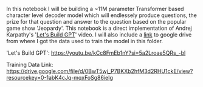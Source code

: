 In this notebook I will be building a ~11M parameter Transformer based character level decoder model which will endlessely produce questions, the prize for that 
question and answer to the question based on the popular game show 'Jeopardy'. This notebook is a direct implementation of Andrej Karpathy's 
'[Let's Build GPT]([url](https://youtu.be/kCc8FmEb1nY?si=5a2Lroae5QRs_-bl))' video. I will also include a [link]([url](https://drive.google.com/file/d/0BwT5wj_P7BKXb2hfM3d2RHU1ckE/view?resourcekey=0-1abK4cJq-mqxFoSg86ieIg)) to google drive from where I got the data used to train the model in this folder.

'Let's Build GPT': https://youtu.be/kCc8FmEb1nY?si=5a2Lroae5QRs_-bl

Training Data Link: https://drive.google.com/file/d/0BwT5wj_P7BKXb2hfM3d2RHU1ckE/view?resourcekey=0-1abK4cJq-mqxFoSg86ieIg
